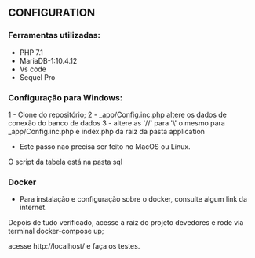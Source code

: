 CONFIGURATION
-------------

### Ferramentas utilizadas:
- PHP 7.1
- MariaDB-1:10.4.12
- Vs code
- Sequel Pro

### Configuração para Windows:
1 - Clone do repositório;
2 - _app/Config.inc.php altere os dados de conexão do banco de dados
3 - altere as '//' para '\\' o mesmo para _app/Config.inc.php e index.php da raiz da pasta application

* Este passo nao precisa ser feito no MacOS ou Linux.

O script da tabela está na pasta sql

### Docker
*  Para instalação e configuração sobre o docker, consulte algum link da internet.

Depois de tudo verificado, acesse a raiz do projeto devedores e rode via terminal docker-compose up;

acesse http://localhost/ e faça os testes.
